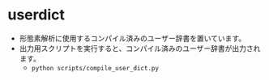 # userdict
- 形態素解析に使用するコンパイル済みのユーザー辞書を置いています。
- 出力用スクリプトを実行すると、コンパイル済みのユーザー辞書が出力されます。
    - `python scripts/compile_user_dict.py`
